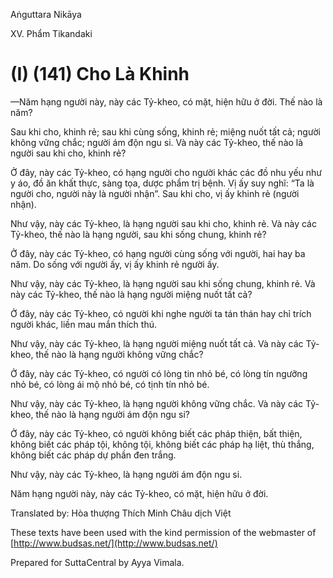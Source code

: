 Aṅguttara Nikāya

XV. Phẩm Tikandaki

# (I) (141) Cho Là Khinh

—Năm hạng người này, này các Tỷ-kheo, có mặt, hiện hữu ở đời. Thế nào là năm?

Sau khi cho, khinh rẻ; sau khi cùng sống, khinh rẻ; miệng nuốt tất cả; người không vững chắc; người ám độn ngu si. Và này các Tỷ-kheo, thế nào là người sau khi cho, khinh rẻ?

Ở đây, này các Tỷ-kheo, có hạng người cho người khác các đồ nhu yếu như y áo, đồ ăn khất thực, sàng tọa, dược phẩm trị bệnh. Vị ấy suy nghĩ: “Ta là người cho, người này là người nhận”. Sau khi cho, vị ấy khinh rẻ (người nhận).

Như vậy, này các Tỷ-kheo, là hạng người sau khi cho, khinh rẻ. Và này các Tỷ-kheo, thế nào là hạng người, sau khi sống chung, khinh rẻ?

Ở đây, này các Tỷ-kheo, có hạng người cùng sống với người, hai hay ba năm. Do sống với người ấy, vị ấy khinh rẻ người ấy.

Như vậy, này các Tỷ-kheo, là hạng người sau khi sống chung, khinh rẻ. Và này các Tỷ-kheo, thế nào là hạng người miệng nuốt tất cả?

Ở đây, này các Tỷ-kheo, có người khi nghe người ta tán thán hay chỉ trích người khác, liền mau mắn thích thú.

Như vậy, này các Tỷ-kheo, là hạng người miệng nuốt tất cả. Và này các Tỷ-kheo, thế nào là hạng người không vững chắc?

Ở đây, này các Tỷ-kheo, có người có lòng tin nhỏ bé, có lòng tín ngưỡng nhỏ bé, có lòng ái mộ nhỏ bé, có tịnh tín nhỏ bé.

Như vậy, này các Tỷ-kheo, là hạng người không vững chắc. Và này các Tỷ-kheo, thế nào là hạng người ám độn ngu si?

Ở đây, này các Tỷ-kheo, có người không biết các pháp thiện, bất thiện, không biết các pháp tội, không tội, không biết các pháp hạ liệt, thù thắng, không biết các pháp dự phần đen trắng.

Như vậy, này các Tỷ-kheo, là hạng người ám độn ngu si.

Năm hạng người này, này các Tỷ-kheo, có mặt, hiện hữu ở đời.

Translated by: Hòa thượng Thích Minh Châu dịch Việt

These texts have been used with the kind permission of the webmaster of [http://www.budsas.net/](http://www.budsas.net/)

Prepared for SuttaCentral by Ayya Vimala.